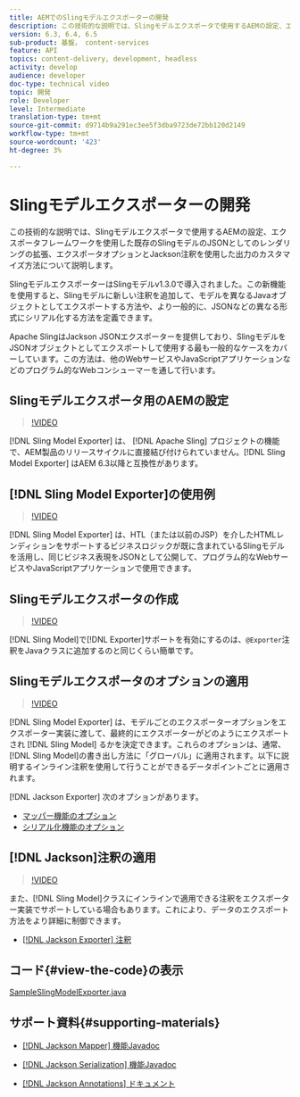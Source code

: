 ```yaml
---
title: AEMでのSlingモデルエクスポーターの開発
description: この技術的な説明では、Slingモデルエクスポータで使用するAEMの設定、エクスポータフレームワークを使用した既存のSlingモデルのJSONとしてのレンダリングの拡張、エクスポータオプションとJackson注釈を使用した出力のカスタマイズ方法について説明します。
version: 6.3, 6.4, 6.5
sub-product: 基盤， content-services
feature: API
topics: content-delivery, development, headless
activity: develop
audience: developer
doc-type: technical video
topic: 開発
role: Developer
level: Intermediate
translation-type: tm+mt
source-git-commit: d9714b9a291ec3ee5f3dba9723de72bb120d2149
workflow-type: tm+mt
source-wordcount: '423'
ht-degree: 3%

---
```



# Slingモデルエクスポーターの開発

この技術的な説明では、Slingモデルエクスポータで使用するAEMの設定、エクスポータフレームワークを使用した既存のSlingモデルのJSONとしてのレンダリングの拡張、エクスポータオプションとJackson注釈を使用した出力のカスタマイズ方法について説明します。

SlingモデルエクスポーターはSlingモデルv1.3.0で導入されました。この新機能を使用すると、Slingモデルに新しい注釈を追加して、モデルを異なるJavaオブジェクトとしてエクスポートする方法や、より一般的に、JSONなどの異なる形式にシリアル化する方法を定義できます。

Apache SlingはJackson JSONエクスポーターを提供しており、SlingモデルをJSONオブジェクトとしてエクスポートして使用する最も一般的なケースをカバーしています。この方法は、他のWebサービスやJavaScriptアプリケーションなどのプログラム的なWebコンシューマーを通して行います。

## Slingモデルエクスポータ用のAEMの設定

>[!VIDEO](https://video.tv.adobe.com/v/16862/?quality=12&learn=on)

[!DNL Sling Model Exporter] は、 [!DNL Apache Sling] プロジェクトの機能で、AEM製品のリリースサイクルに直接結び付けられていません。[!DNL Sling Model Exporter] はAEM 6.3以降と互換性があります。

## [!DNL Sling Model Exporter]の使用例

>[!VIDEO](https://video.tv.adobe.com/v/16863/?quality=12&learn=on)

[!DNL Sling Model Exporter] は、HTL（または以前のJSP）を介したHTMLレンディションをサポートするビジネスロジックが既に含まれているSlingモデルを活用し、同じビジネス表現をJSONとして公開して、プログラム的なWebサービスやJavaScriptアプリケーションで使用できます。

## Slingモデルエクスポータの作成

>[!VIDEO](https://video.tv.adobe.com/v/16864/?quality=12&learn=on)

[!DNL Sling Model]で[!DNL Exporter]サポートを有効にするのは、`@Exporter`注釈をJavaクラスに追加するのと同じくらい簡単です。

## Slingモデルエクスポータのオプションの適用

>[!VIDEO](https://video.tv.adobe.com/v/16865/?quality=12&learn=on)

[!DNL Sling Model Exporter] は、モデルごとのエクスポーターオプションをエクスポーター実装に渡して、最終的にエクスポーターがどのようにエクスポートされ [!DNL Sling Model] るかを決定できます。これらのオプションは、通常、[!DNL Sling Model]の書き出し方法に「グローバル」に適用されます。以下に説明するインライン注釈を使用して行うことができるデータポイントごとに適用されます。

[!DNL Jackson Exporter] 次のオプションがあります。

* [マッパー機能のオプション](https://static.javadoc.io/com.fasterxml.jackson.core/jackson-databind/2.8.5/com/fasterxml/jackson/databind/MapperFeature.html)
* [シリアル化機能のオプション](https://static.javadoc.io/com.fasterxml.jackson.core/jackson-databind/2.8.5/com/fasterxml/jackson/databind/SerializationFeature.html)

## [!DNL Jackson]注釈の適用

>[!VIDEO](https://video.tv.adobe.com/v/16866/?quality=12&learn=on)

また、[!DNL Sling Model]クラスにインラインで適用できる注釈をエクスポーター実装でサポートしている場合もあります。これにより、データのエクスポート方法をより詳細に制御できます。

* [[!DNL Jackson Exporter] 注釈](https://github.com/FasterXML/jackson-annotations/wiki/Jackson-Annotations)

## コード{#view-the-code}の表示

[SampleSlingModelExporter.java](https://github.com/Adobe-Consulting-Services/acs-aem-samples/blob/master/core/src/main/java/com/adobe/acs/samples/models/SampleSlingModelExporter.java)

## サポート資料{#supporting-materials}

* [[!DNL Jackson Mapper] 機能Javadoc](https://static.javadoc.io/com.fasterxml.jackson.core/jackson-databind/2.8.5/com/fasterxml/jackson/databind/MapperFeature.html)
* [[!DNL Jackson Serialization] 機能Javadoc](https://static.javadoc.io/com.fasterxml.jackson.core/jackson-databind/2.8.5/com/fasterxml/jackson/databind/SerializationFeature.html)

* [[!DNL Jackson Annotations] ドキュメント](https://github.com/FasterXML/jackson-annotations/wiki/Jackson-Annotations)
